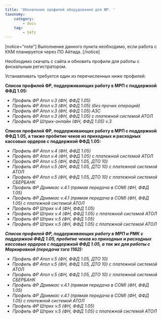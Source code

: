 ```yaml
---
title: 'Обновление профилей оборудования для ФР. '
taxonomy:
    category:
        - docs
    tag:
        - 54fz
---
```


[notice="note"]
Выполнение данного пункта необходимо, если работа с ККМ планируется через ПО Айтида.
[/notice]

Необходимо скачать с сайта и обновить профили для работы с фискальным регистратором.

Устанавливать требуется один из перечисленных ниже профилей:

**Список профилей ФР, поддерживающих работу в МРП с поддержкой ФФД 1.05:**

*   *Профиль ФР Атол v.3 (ФН, ФФД 1.05)*
*   *Профиль ФР Атол v.3 (ФН, ФФД 1.05) (без прочих операций)*
*   *Профиль ФР Атол v.3 (ФН, ФФД 1.05) АЗС*
*   *Профиль ФР Атол v.3 (ФН, ФФД 1.05) с платежной системой АТОЛ*
*   *Профиль ФР Штрих-онлайн (ФН, ФФД 1.05) v.3*

**Список профилей ФР, поддерживающих работу в МРП с поддержкой ФФД 1.05, а также пробитие чеков из приходных и расходных кассовых ордеров с поддержкой ФФД 1.05:**

*   *Профиль ФР Атол v.4 (ФН, ФФД 1.05)*
*   *Профиль ФР Атол v.4 (ФН, ФФД 1.05) с платежной системой АТОЛ*
*   *Профиль ФР Атол v.5 (ФН, ФФД 1.05, ДТО 10)*
*   *Профиль ФР Атол v.5 (ФН, ФФД 1.05, ДТО 10) с платежной системой АТОЛ*
*   *Профиль ФР Атол v.5 (ФН, ФФД 1.05, ДТО 10) с платежной системой СБЕРБАНК*
*   *Профиль ФР Дримкас v.4.1 (прямая передача в COM) (ФН, ФФД 1.05)*
*   *Профиль ФР Дримкас v.4.1 (прямая передача в COM) (ФН, ФФД 1.05) с платежной системой АТОЛ*
*   *Профиль ФР Штрих v.4 (ФН, ФФД 1.05)*
*   *Профиль ФР Штрих v.4 (ФН, ФФД 1.05) с платежной системой АТОЛ*
*   *Профиль ФР Штрих v.5 (ФН, ФФД 1.05)*
*   *Профиль ФР Штрих v.5 (ФН, ФФД 1.05) с платежной системой АТОЛ*

***Список профилей ФР, поддерживающих работу в МРП и РМК с поддержкой ФФД 1.05, пробитие чеков из приходных и расходных кассовых ордеров с поддержкой ФФД 1.05, а так же для работы с Маркировкой (передача тэга 1162):***

*   *Профиль ФР Атол v.5 (ФН, ФФД 1.05, ДТО 10)*
*   *Профиль ФР Атол v.5 (ФН, ФФД 1.05, ДТО 10) с платежной системой АТОЛ*
*   *Профиль ФР Атол v.5 (ФН, ФФД 1.05, ДТО 10) с платежной системой СБЕРБАНК*
*   *Профиль ФР Дримкас v.4.1 (прямая передача в COM) (ФН, ФФД 1.05)*
*   *Профиль ФР Дримкас v.4.1 (прямая передача в COM) (ФН, ФФД 1.05) с платежной системой АТОЛ*
*   *Профиль ФР Штрих v.5 (ФН, ФФД 1.05)*
*   *Профиль ФР Штрих v.5 (ФН, ФФД 1.05) с платежной системой АТОЛ*
